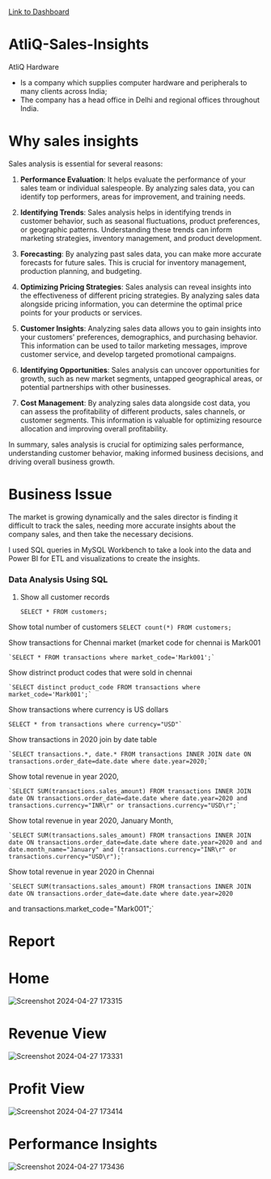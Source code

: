 [Link to Dashboard](https://app.powerbi.com/view?r=eyJrIjoiN2Y3NjVhNDEtZmU2ZC00ZTY1LWFmMDUtN2Q3OWY2Mzg5Y2MxIiwidCI6ImM2ZTU0OWIzLTVmNDUtNDAzMi1hYWU5LWQ0MjQ0ZGM1YjJjNCJ9)


# AtliQ-Sales-Insights

AtliQ Hardware
- Is a company which supplies computer hardware and peripherals to many clients across India;
- The company has a head office in Delhi and regional offices throughout India.

# Why sales insights

Sales analysis is essential for several reasons:

1. **Performance Evaluation**: It helps evaluate the performance of your sales team or individual salespeople. By analyzing sales data, you can identify top performers, areas for improvement, and training needs.

2. **Identifying Trends**: Sales analysis helps in identifying trends in customer behavior, such as seasonal fluctuations, product preferences, or geographic patterns. Understanding these trends can inform marketing strategies, inventory management, and product development.

3. **Forecasting**: By analyzing past sales data, you can make more accurate forecasts for future sales. This is crucial for inventory management, production planning, and budgeting.

4. **Optimizing Pricing Strategies**: Sales analysis can reveal insights into the effectiveness of different pricing strategies. By analyzing sales data alongside pricing information, you can determine the optimal price points for your products or services.

5. **Customer Insights**: Analyzing sales data allows you to gain insights into your customers' preferences, demographics, and purchasing behavior. This information can be used to tailor marketing messages, improve customer service, and develop targeted promotional campaigns.

6. **Identifying Opportunities**: Sales analysis can uncover opportunities for growth, such as new market segments, untapped geographical areas, or potential partnerships with other businesses.

7. **Cost Management**: By analyzing sales data alongside cost data, you can assess the profitability of different products, sales channels, or customer segments. This information is valuable for optimizing resource allocation and improving overall profitability.

In summary, sales analysis is crucial for optimizing sales performance, understanding customer behavior, making informed business decisions, and driving overall business growth.

# Business Issue

The market is growing dynamically and the sales director is finding it difficult to track the sales, needing more accurate insights about the company sales, and then take the necessary decisions.

I used SQL queries in MySQL Workbench to take a look into the data and Power BI for ETL and visualizations to create the insights.

### Data Analysis Using SQL

1. Show all customer records

    `SELECT * FROM customers;`

 Show total number of customers
       `SELECT count(*) FROM customers;`

 Show transactions for Chennai market (market code for chennai is Mark001

    `SELECT * FROM transactions where market_code='Mark001';`

 Show distrinct product codes that were sold in chennai

    `SELECT distinct product_code FROM transactions where market_code='Mark001';`

 Show transactions where currency is US dollars

    SELECT * from transactions where currency="USD"`

 Show transactions in 2020 join by date table

    `SELECT transactions.*, date.* FROM transactions INNER JOIN date ON transactions.order_date=date.date where date.year=2020;`

 Show total revenue in year 2020,

    `SELECT SUM(transactions.sales_amount) FROM transactions INNER JOIN date ON transactions.order_date=date.date where date.year=2020 and transactions.currency="INR\r" or transactions.currency="USD\r";`
	
Show total revenue in year 2020, January Month,

    `SELECT SUM(transactions.sales_amount) FROM transactions INNER JOIN date ON transactions.order_date=date.date where date.year=2020 and and date.month_name="January" and (transactions.currency="INR\r" or transactions.currency="USD\r");`

 Show total revenue in year 2020 in Chennai

    `SELECT SUM(transactions.sales_amount) FROM transactions INNER JOIN date ON transactions.order_date=date.date where date.year=2020
and transactions.market_code="Mark001";`


# Report

# Home
![Screenshot 2024-04-27 173315](https://github.com/mallela-sridhar-reddy/AtliQ-sales-insights/assets/115725595/59545f0f-be42-497b-9cda-82e1e22145b8)

# Revenue View
![Screenshot 2024-04-27 173331](https://github.com/mallela-sridhar-reddy/AtliQ-sales-insights/assets/115725595/facdfbcc-2dff-4e67-a0ce-ecd8fa859b1e)


# Profit View
![Screenshot 2024-04-27 173414](https://github.com/mallela-sridhar-reddy/AtliQ-sales-insights/assets/115725595/25aa85a6-1649-431b-89c3-7b09890551ac)


# Performance Insights
![Screenshot 2024-04-27 173436](https://github.com/mallela-sridhar-reddy/AtliQ-sales-insights/assets/115725595/23ddd661-c36a-4a21-acdc-ce9d614f350f)
